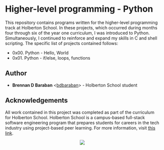# Higher-level programming - Python

This repository contains programs written for the higher-level programming track at Holberton School. In these projects, which occurred during months four through six of the year one curriculum, I was introduced to Python. Simultaneously, I continued to reinforce and expand my skills in C and shell scripting. The specific list of projects contained follows:

* 0x00. Python - Hello, World
* 0x01. Python - if/else, loops, functions

## Author
* **Brennan D Baraban** <[bdbaraban](https://github.com/bdbaraban)> - Holberton School student

## Acknowledgements
All work contained in this project was completed as part of the curriculum for Holberton School. Holberton School is a campus-based full-stack software engineering program that prepares students for careers in the tech industry using project-based peer learning. For more information, visit [this link](https://www.holbertonschool.com/).

<p align="center">
  <img src="http://www.holbertonschool.com/holberton-logo.png">
</p>

